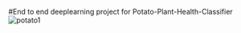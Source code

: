 ﻿#End to end deeplearning project for  Potato-Plant-Health-Classifier
![potato1](https://github.com/Nidhushan01/Potato-Plant-Health-Classifier/assets/169471036/1a6c220a-e33f-4af3-9ded-66157941299c)
